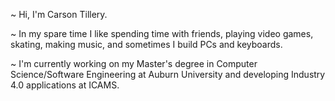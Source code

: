 ~ Hi, I'm Carson Tillery. 

~ In my spare time I like spending time with friends, playing video games, skating, making music, and sometimes I build PCs and keyboards.

~ I'm currently working on my Master's degree in Computer Science/Software Engineering at Auburn University and developing Industry 4.0 applications at ICAMS.
